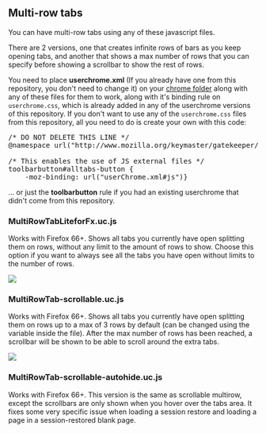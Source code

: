 <h2>Multi-row tabs</h2>
<p>You can have multi-row tabs using any of these javascript files.</p>
<p>There are 2 versions, one that creates infinite rows of bars as you keep opening tabs, and another that shows a max number of rows that you can specify before showing a scrollbar to show the rest of rows.</p>

<p>You need to place <b>userchrome.xml</b> (If you already have one from this repository, you don't need to change it) on your <a href="https://github.com/Izheil/Quantum-Nox-Firefox-Dark-Full-Theme/tree/master/Multirow%20and%20other%20functions#the-chrome-folder">chrome folder</a> along with any of these files for them to work, along with it's binding rule on <code>userchrome.css</code>, which is already added in any of the userchrome versions of this repository. If you don't want to use any of the <code>userchrome.css</code> files from this repository, all you need to do is create your own with this code:</p>

<pre>
/* DO NOT DELETE THIS LINE */
@namespace url("http://www.mozilla.org/keymaster/gatekeeper/there.is.only.xul");

/* This enables the use of JS external files */
toolbarbutton#alltabs-button {
    -moz-binding: url("userChrome.xml#js")}
</pre>
<p>... or just the <b>toolbarbutton</b> rule if you had an existing userchrome that didn't come from this repository.</p>

<h3>MultiRowTabLiteforFx.uc.js</h3>
<p>Works with Firefox 66+. Shows all tabs you currently have open splitting them on rows, without any limit to the amount of rows to show. Choose this option if you want to always see all the tabs you have open without limits to the number of rows.</p>
<img src="https://i.imgur.com/GWSgqD9.png">

<h3>MultiRowTab-scrollable.uc.js</h3>
<p>Works with Firefox 66+. Shows all tabs you currently have open splitting them on rows up to a max of 3 rows by default (can be changed using the variable inside the file). After the max number of rows has been reached, a scrollbar will be shown to be able to scroll around the extra tabs.</p>
<img src="https://i.imgur.com/qqQn4Ky.png">

<h3>MultiRowTab-scrollable-autohide.uc.js</h3>
<p>Works with Firefox 66+. This version is the same as scrollable multirow, except the scrollbars are only shown when you hover over the tabs area. It fixes some very specific issue when loading a session restore and loading a page in a session-restored blank page.</p>

